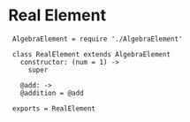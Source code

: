 Real Element
============

     AlgebraElement = require './AlgebraElement'

     class RealElement extends AlgebraElement
       constructor: (num = 1) ->
         super

       @add: ->
       @addition = @add
       
     exports = RealElement

